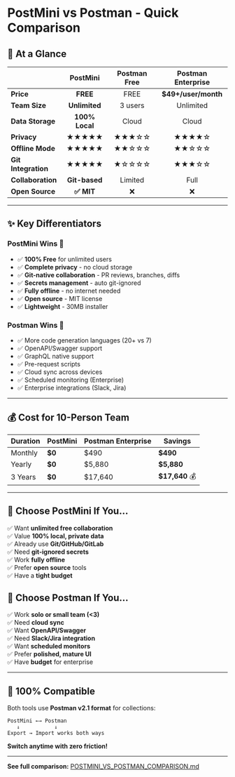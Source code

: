 # PostMini vs Postman - Quick Comparison

## 🚀 At a Glance

| | PostMini | Postman Free | Postman Enterprise |
|---|:---:|:---:|:---:|
| **Price** | **FREE** | FREE | **$49+/user/month** |
| **Team Size** | **Unlimited** | 3 users | Unlimited |
| **Data Storage** | **100% Local** | Cloud | Cloud |
| **Privacy** | **★★★★★** | ★★★☆☆ | ★★★★☆ |
| **Offline Mode** | **★★★★★** | ★★☆☆☆ | ★★☆☆☆ |
| **Git Integration** | **★★★★★** | ★☆☆☆☆ | ★★★☆☆ |
| **Collaboration** | **Git-based** | Limited | Full |
| **Open Source** | **✅ MIT** | ❌ | ❌ |

---

## ✨ Key Differentiators

### PostMini Wins 🥇
- ✅ **100% Free** for unlimited users
- ✅ **Complete privacy** - no cloud storage
- ✅ **Git-native collaboration** - PR reviews, branches, diffs
- ✅ **Secrets management** - auto git-ignored
- ✅ **Fully offline** - no internet needed
- ✅ **Open source** - MIT license
- ✅ **Lightweight** - 30MB installer

### Postman Wins 🥈
- ✅ More code generation languages (20+ vs 7)
- ✅ OpenAPI/Swagger support
- ✅ GraphQL native support
- ✅ Pre-request scripts
- ✅ Cloud sync across devices
- ✅ Scheduled monitoring (Enterprise)
- ✅ Enterprise integrations (Slack, Jira)

---

## 💰 Cost for 10-Person Team

| Duration | PostMini | Postman Enterprise | **Savings** |
|----------|----------|-------------------|-------------|
| Monthly | **$0** | $490 | **$490** |
| Yearly | **$0** | $5,880 | **$5,880** |
| 3 Years | **$0** | $17,640 | **$17,640** 💰 |

---

## 🎯 Choose PostMini If You...

✅ Want **unlimited free collaboration**  
✅ Value **100% local, private data**  
✅ Already use **Git/GitHub/GitLab**  
✅ Need **git-ignored secrets**  
✅ Work **fully offline**  
✅ Prefer **open source** tools  
✅ Have a **tight budget**

## 🎯 Choose Postman If You...

✅ Work **solo or small team (<3)**  
✅ Need **cloud sync**  
✅ Want **OpenAPI/Swagger**  
✅ Need **Slack/Jira integration**  
✅ Want **scheduled monitors**  
✅ Prefer **polished, mature UI**  
✅ Have **budget** for enterprise

---

## 🔄 100% Compatible

Both tools use **Postman v2.1 format** for collections:

```
PostMini ←→ Postman
   ↓           ↓
Export → Import works both ways
```

**Switch anytime with zero friction!**

---

**See full comparison:** [POSTMINI_VS_POSTMAN_COMPARISON.md](docs/POSTMINI_VS_POSTMAN_COMPARISON.md)

